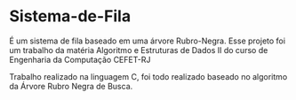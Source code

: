 # Sistema-de-Fila
É um sistema de fila baseado em uma árvore Rubro-Negra. Esse projeto foi um trabalho da matéria Algoritmo e Estruturas de Dados II do curso de Engenharia da Computação CEFET-RJ

Trabalho realizado na linguagem C, foi todo realizado baseado no algoritmo da Árvore Rubro Negra de Busca.
